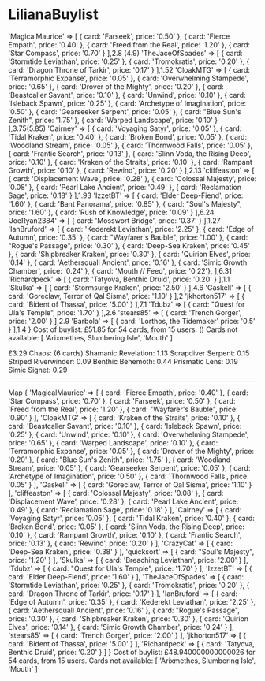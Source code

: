 # LilianaBuylist
 'MagicalMaurice' => [
    { card: 'Farseek', price: '0.50' },
    { card: 'Fierce Empath', price: '0.40' },
    { card: 'Freed from the Real', price: '1.20' },
    { card: 'Star Compass', price: '0.70' }
  ],2.8 (4.9)
  'TheJaceOfSpades' => [
    { card: 'Stormtide Leviathan', price: '0.25' },
    { card: 'Tromokratis', price: '0.20' },
    { card: 'Dragon Throne of Tarkir', price: '0.17' }
  ],1.52
  'CloakMTG' => [
    { card: 'Terramorphic Expanse', price: '0.05' },
    { card: 'Overwhelming Stampede', price: '0.65' },
    { card: 'Drover of the Mighty', price: '0.20' },
    { card: 'Beastcaller Savant', price: '0.10' },
    { card: 'Unwind', price: '0.10' },
    { card: 'Isleback Spawn', price: '0.25' },
    { card: 'Archetype of Imagination', price: '0.50' },
    { card: 'Gearseeker Serpent', price: '0.05' },
    { card: "Blue Sun's Zenith", price: '1.75' },
    { card: 'Warped Landscape', price: '0.10' }
  ],3.75(5.85)
  'Cairney' => [
    { card: 'Voyaging Satyr', price: '0.05' },
    { card: 'Tidal Kraken', price: '0.40' },
    { card: 'Broken Bond', price: '0.05' },
    { card: 'Woodland Stream', price: '0.05' },
    { card: 'Thornwood Falls', price: '0.05' },
    { card: 'Frantic Search', price: '0.13' },
    { card: 'Slinn Voda, the Rising Deep', price: '0.10' },
    { card: 'Kraken of the Straits', price: '0.10' },
    { card: 'Rampant Growth', price: '0.10' },
    { card: 'Rewind', price: '0.20' }
  ],2.13
  'cliffeaston' => [
    { card: 'Displacement Wave', price: '0.28' },
    { card: 'Colossal Majesty', price: '0.08' },
    { card: 'Pearl Lake Ancient', price: '0.49' },
    { card: 'Reclamation Sage', price: '0.18' }
  ],1.93
  'IzzetBT' => [
    { card: 'Elder Deep-Fiend', price: '1.60' },
    { card: 'Bant Panorama', price: '0.85' },
    { card: "Soul's Majesty", price: '1.60' },
    { card: 'Rush of Knowledge', price: '0.09' }
  ],6.24
  'JoeRyan2384' => [ { card: 'Mosswort Bridge', price: '0.37' } ],1.27
  'IanBruford' => [
    { card: 'Kederekt Leviathan', price: '2.25' },
    { card: 'Edge of Autumn', price: '0.35' },
    { card: "Wayfarer's Bauble", price: '1.00' },
    { card: "Rogue's Passage", price: '0.30' },
    { card: 'Deep-Sea Kraken', price: '0.45' },
    { card: 'Shipbreaker Kraken', price: '0.30' },
    { card: 'Quirion Elves', price: '0.14' },
    { card: 'Aethersquall Ancient', price: '0.16' },
    { card: 'Simic Growth Chamber', price: '0.24' },
    { card: 'Mouth // Feed', price: '0.22'},
  ],6.31
  'Richardpeck' => [ { card: 'Tatyova, Benthic Druid', price: '0.20' } ],1.1
  'Skulka' => [ { card: 'Stormsurge Kraken', price: '2.50' } ],4.6
  'Gaskell' => [ { card: 'Goreclaw, Terror of Qal Sisma', price: '1.10' } ],2
  'jkhorton517' => [ { card: 'Bident of Thassa', price: '5.00' } ],7.1
  'Tdubz' => [ { card: "Quest for Ula's Temple", price: '1.70' } ],2.6
  'stears85' => [ { card: 'Trench Gorger', price: '2.00' } ],2.9
  'Barbola' => [ { card: 'Lorthos, the Tidemaker' price: '0.5' } ],1.4
}
Cost of buylist: £51.85 for 54 cards, from 15 users.
()
Cards not available:
[ 'Arixmethes, Slumbering Isle', 'Mouth' ]

£3.29 Chaos: (6 cards)
 Shamanic Revelation: 1.13
Scrapdiver Serpent: 0.15
Striped Riverwinder: 0.09
Benthic Behemoth: 0.44
Prismatic Lens: 0.19
Simic Signet: 0.29



***************************

Map {
  'MagicalMaurice' => [
    { card: 'Fierce Empath', price: '0.40' },
    { card: 'Star Compass', price: '0.70' },
    { card: 'Farseek', price: '0.50' },
    { card: 'Freed from the Real', price: '1.20' },
    { card: "Wayfarer's Bauble", price: '0.90' }
  ],
  'CloakMTG' => [
    { card: 'Kraken of the Straits', price: '0.10' },
    { card: 'Beastcaller Savant', price: '0.10' },
    { card: 'Isleback Spawn', price: '0.25' },
    { card: 'Unwind', price: '0.10' },
    { card: 'Overwhelming Stampede', price: '0.65' },
    { card: 'Warped Landscape', price: '0.10' },
    { card: 'Terramorphic Expanse', price: '0.05' },
    { card: 'Drover of the Mighty', price: '0.20' },
    { card: "Blue Sun's Zenith", price: '1.75' },
    { card: 'Woodland Stream', price: '0.05' },
    { card: 'Gearseeker Serpent', price: '0.05' },
    { card: 'Archetype of Imagination', price: '0.50' },
    { card: 'Thornwood Falls', price: '0.05' }
  ],
  'Gaskell' => [ { card: 'Goreclaw, Terror of Qal Sisma', price: '1.10' } ],
  'cliffeaston' => [
    { card: 'Colossal Majesty', price: '0.08' },
    { card: 'Displacement Wave', price: '0.28' },
    { card: 'Pearl Lake Ancient', price: '0.49' },
    { card: 'Reclamation Sage', price: '0.18' }
  ],
  'Cairney' => [
    { card: 'Voyaging Satyr', price: '0.05' },
    { card: 'Tidal Kraken', price: '0.40' },
    { card: 'Broken Bond', price: '0.05' },
    { card: 'Slinn Voda, the Rising Deep', price: '0.10' },
    { card: 'Rampant Growth', price: '0.10' },
    { card: 'Frantic Search', price: '0.13' },
    { card: 'Rewind', price: '0.20' }
  ],
  'CrazyCat' => [ { card: 'Deep-Sea Kraken', price: '0.38' } ],
  'quicksort' => [ { card: "Soul's Majesty", price: '1.20' } ],
  'Skulka' => [ { card: 'Breaching Leviathan', price: '2.00' } ],
  'Tdubz' => [ { card: "Quest for Ula's Temple", price: '1.70' } ],
  'IzzetBT' => [ { card: 'Elder Deep-Fiend', price: '1.60' } ],
  'TheJaceOfSpades' => [
    { card: 'Stormtide Leviathan', price: '0.25' },
    { card: 'Tromokratis', price: '0.20' },
    { card: 'Dragon Throne of Tarkir', price: '0.17' }
  ],
  'IanBruford' => [
    { card: 'Edge of Autumn', price: '0.35' },
    { card: 'Kederekt Leviathan', price: '2.25' },
    { card: 'Aethersquall Ancient', price: '0.16' },
    { card: "Rogue's Passage", price: '0.30' },
    { card: 'Shipbreaker Kraken', price: '0.30' },
    { card: 'Quirion Elves', price: '0.14' },
    { card: 'Simic Growth Chamber', price: '0.24' }
  ],
  'stears85' => [ { card: 'Trench Gorger', price: '2.00' } ],
  'jkhorton517' => [ { card: 'Bident of Thassa', price: '5.00' } ],
  'Richardpeck' => [ { card: 'Tatyova, Benthic Druid', price: '0.20' } ]
}
Cost of buylist: £48.940000000000026 for 54 cards, from 15 users.
Cards not available:
[ 'Arixmethes, Slumbering Isle', 'Mouth' ]
